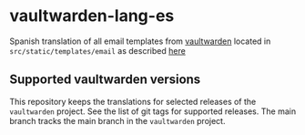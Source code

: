 # vaultwarden-lang-es

Spanish translation of all email templates from [vaultwarden](https://github.com/dani-garcia/vaultwarden) located in `src/static/templates/email` as described [here](https://github.com/dani-garcia/vaultwarden/wiki/Translating-the-email-templates)

## Supported vaultwarden versions

This repository keeps the translations for selected releases of the `vaultwarden` project. 
See the list of git tags for supported releases. The main branch tracks the main branch in the 
`vaultwarden` project.
